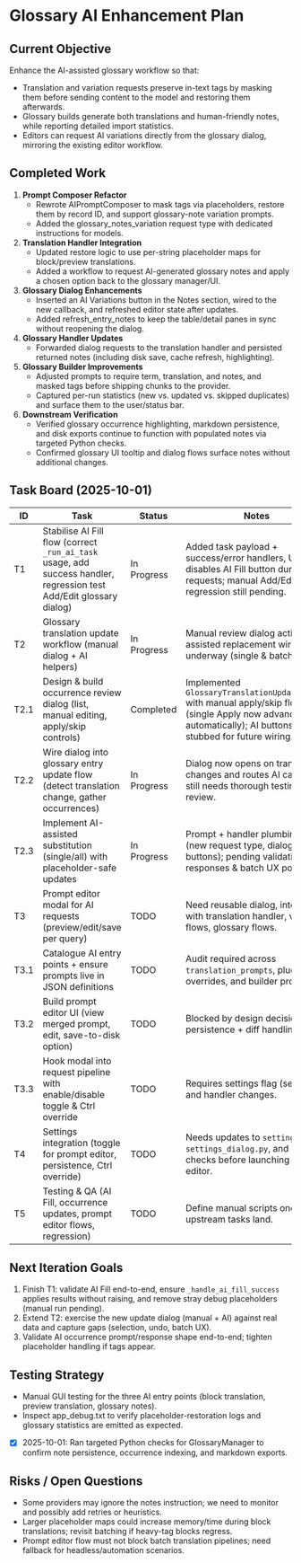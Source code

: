 ﻿# Glossary AI Enhancement Plan

## Current Objective
Enhance the AI-assisted glossary workflow so that:
- Translation and variation requests preserve in-text tags by masking them before sending content to the model and restoring them afterwards.
- Glossary builds generate both translations and human-friendly notes, while reporting detailed import statistics.
- Editors can request AI variations directly from the glossary dialog, mirroring the existing editor workflow.

## Completed Work
1. **Prompt Composer Refactor**
   - Rewrote AIPromptComposer to mask tags via placeholders, restore them by record ID, and support glossary-note variation prompts.
   - Added the glossary_notes_variation request type with dedicated instructions for models.
2. **Translation Handler Integration**
   - Updated restore logic to use per-string placeholder maps for block/preview translations.
   - Added a workflow to request AI-generated glossary notes and apply a chosen option back to the glossary manager/UI.
3. **Glossary Dialog Enhancements**
   - Inserted an AI Variations button in the Notes section, wired to the new callback, and refreshed editor state after updates.
   - Added refresh_entry_notes to keep the table/detail panes in sync without reopening the dialog.
4. **Glossary Handler Updates**
   - Forwarded dialog requests to the translation handler and persisted returned notes (including disk save, cache refresh, highlighting).
5. **Glossary Builder Improvements**
   - Adjusted prompts to require term, translation, and notes, and masked tags before shipping chunks to the provider.
   - Captured per-run statistics (new vs. updated vs. skipped duplicates) and surface them to the user/status bar.
6. **Downstream Verification**
   - Verified glossary occurrence highlighting, markdown persistence, and disk exports continue to function with populated notes via targeted Python checks.
   - Confirmed glossary UI tooltip and dialog flows surface notes without additional changes.

## Task Board (2025-10-01)
| ID | Task | Status | Notes |
|----|------|--------|-------|
| T1 | Stabilise AI Fill flow (correct `_run_ai_task` usage, add success handler, regression test Add/Edit glossary dialog) | In Progress | Added task payload + success/error handlers, UI disables AI Fill button during requests; manual Add/Edit regression still pending. |
| T2 | Glossary translation update workflow (manual dialog + AI helpers) | In Progress | Manual review dialog active; AI-assisted replacement wiring underway (single & batch hooks). |
| T2.1 | Design & build occurrence review dialog (list, manual editing, apply/skip controls) | Completed | Implemented `GlossaryTranslationUpdateDialog` with manual apply/skip flow (single Apply now advances automatically); AI buttons stubbed for future wiring. |
| T2.2 | Wire dialog into glossary entry update flow (detect translation change, gather occurrences) | In Progress | Dialog now opens on translation changes and routes AI callbacks; still needs thorough testing/undo review. |
| T2.3 | Implement AI-assisted substitution (single/all) with placeholder-safe updates | In Progress | Prompt + handler plumbing wired (new request type, dialog buttons); pending validation of AI responses & batch UX polish. |
| T3 | Prompt editor modal for AI requests (preview/edit/save per query) | TODO | Need reusable dialog, integration with translation handler, variation flows, glossary flows. |
| T3.1 | Catalogue AI entry points + ensure prompts live in JSON definitions | TODO | Audit required across `translation_prompts`, plugin overrides, and builder prompts. |
| T3.2 | Build prompt editor UI (view merged prompt, edit, save-to-disk option) | TODO | Blocked by design decisions for persistence + diff handling. |
| T3.3 | Hook modal into request pipeline with enable/disable toggle & Ctrl override | TODO | Requires settings flag (see T4) and handler changes. |
| T4 | Settings integration (toggle for prompt editor, persistence, Ctrl override) | TODO | Needs updates to `settings.json`, `settings_dialog.py`, and runtime checks before launching prompt editor. |
| T5 | Testing & QA (AI Fill, occurrence updates, prompt editor flows, regression) | TODO | Define manual scripts once upstream tasks land. |

## Next Iteration Goals
1. Finish T1: validate AI Fill end-to-end, ensure `_handle_ai_fill_success` applies results without raising, and remove stray debug placeholders (manual run pending).
2. Extend T2: exercise the new update dialog (manual + AI) against real data and capture gaps (selection, undo, batch UX).
3. Validate AI occurrence prompt/response shape end-to-end; tighten placeholder handling if tags appear.

## Testing Strategy
- Manual GUI testing for the three AI entry points (block translation, preview translation, glossary notes).
- Inspect app_debug.txt to verify placeholder-restoration logs and glossary statistics are emitted as expected.
- [x] 2025-10-01: Ran targeted Python checks for GlossaryManager to confirm note persistence, occurrence indexing, and markdown exports.

## Risks / Open Questions
- Some providers may ignore the notes instruction; we need to monitor and possibly add retries or heuristics.
- Larger placeholder maps could increase memory/time during block translations; revisit batching if heavy-tag blocks regress.
- Prompt editor flow must not block batch translation pipelines; need fallback for headless/automation scenarios.
